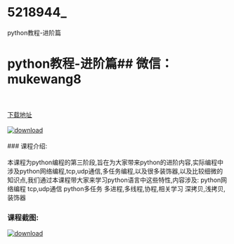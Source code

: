 # 5218944_
python教程-进阶篇
# python教程-进阶篇## 微信：mukewang8
<br/></br>[下载地址](http://www.36tz.cn/article/5218944 "下载地址")
<br/></br>[![download](http://36tz.cn/muke_img/2021_03_1-48-300x182.png "下载地址")](http://www.36tz.cn/article/5218944 "下载地址")
<br/></br>### 课程介绍:<br/></br>本课程为python编程的第三阶段,旨在为大家带来python的进阶内容,实际编程中涉及python网络编程,tcp,udp通信,多任务编程,以及很多装饰器,以及比较细微的知识点,我们通过本课程带大家来学习python语言中这些特性,内容涉及:
python网络编程
tcp,udp通信
python多任务
多进程,多线程,协程,相关学习
深拷贝,浅拷贝,装饰器

### 课程截图:
[![download](http://36tz.cn/muke_img/2021_03_2-44.png "下载地址")](http://www.36tz.cn/article/5218944 "下载地址")
